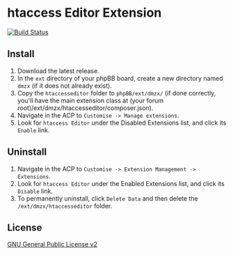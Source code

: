 # htaccess Editor Extension

[![Build Status](https://travis-ci.org/dmzx/htaccess-Editor.svg?branch=master)](https://travis-ci.org/dmzx/htaccess-Editor)

## Install
1. Download the latest release.
2. In the `ext` directory of your phpBB board, create a new directory named `dmzx` (if it does not already exist).
3. Copy the `htaccesseditor` folder to `phpBB/ext/dmzx/` (if done correctly, you'll have the main extension class at (your forum root)/ext/dmzx/htaccesseditor/composer.json).
4. Navigate in the ACP to `Customise -> Manage extensions`.
5. Look for `htaccess Editor` under the Disabled Extensions list, and click its `Enable` link.

## Uninstall
1. Navigate in the ACP to `Customise -> Extension Management -> Extensions`.
2. Look for `htaccess Editor` under the Enabled Extensions list, and click its `Disable` link.
3. To permanently uninstall, click `Delete Data` and then delete the `/ext/dmzx/htaccesseditor` folder.

## License
[GNU General Public License v2](http://opensource.org/licenses/GPL-2.0)
